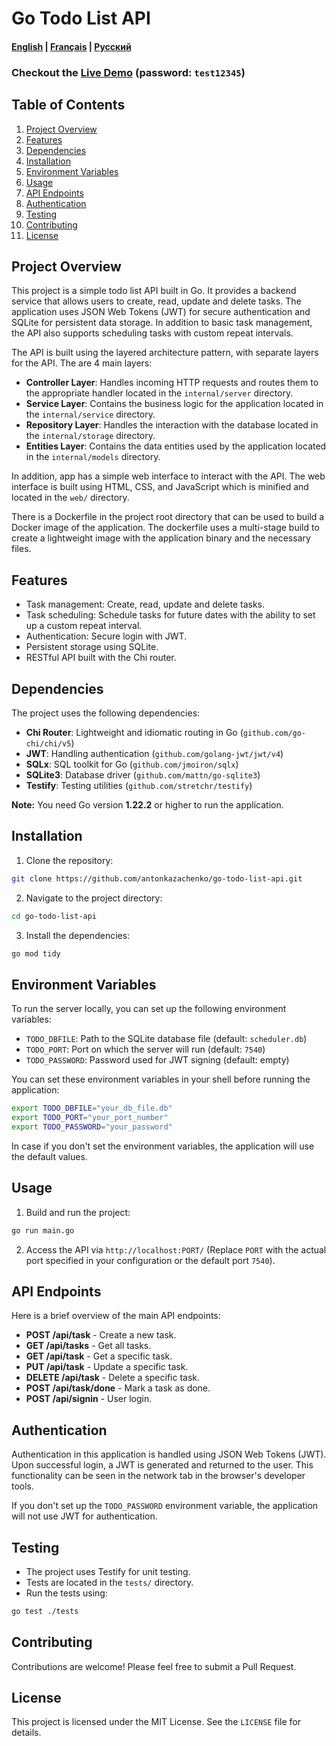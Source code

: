 # Go Todo List API

#### [English](#) | [Français](#) | [Русский](#)
### Checkout the [Live Demo](https://go-todo-list-api.onrender.com/) (password: `test12345`)

## Table of Contents
1. [Project Overview](#project-overview)
2. [Features](#features)
3. [Dependencies](#dependencies)
4. [Installation](#installation)
5. [Environment Variables](#environment-variables)
6. [Usage](#usage)
7. [API Endpoints](#api-endpoints)
8. [Authentication](#authentication)
9. [Testing](#testing)
10. [Contributing](#contributing)
11. [License](#license)

## Project Overview
This project is a simple todo list API built in Go. It provides a backend service that allows users to create, read, 
update and delete tasks. The application uses JSON Web Tokens (JWT) for secure authentication and SQLite for persistent 
data storage. In addition to basic task management, the API also supports scheduling tasks with custom repeat intervals.

The API is built using the layered architecture pattern, with separate layers for the API. The are 4 main layers:
- **Controller Layer**: Handles incoming HTTP requests and routes them to the appropriate handler located in the `internal/server` directory.
- **Service Layer**: Contains the business logic for the application located in the `internal/service` directory.
- **Repository Layer**: Handles the interaction with the database located in the `internal/storage` directory.
- **Entities Layer**: Contains the data entities used by the application located in the `internal/models` directory.

In addition, app has a simple web interface to interact with the API. The web interface is built using HTML, CSS, and JavaScript which 
is minified and located in the `web/` directory.

There is a Dockerfile in the project root directory that can be used to build a Docker image of the application. The dockerfile
uses a multi-stage build to create a lightweight image with the application binary and the necessary files.

## Features
- Task management: Create, read, update and delete tasks.
- Task scheduling: Schedule tasks for future dates with the ability to set up a custom repeat interval.
- Authentication: Secure login with JWT.
- Persistent storage using SQLite.
- RESTful API built with the Chi router.

## Dependencies
The project uses the following dependencies:
- **Chi Router**: Lightweight and idiomatic routing in Go (`github.com/go-chi/chi/v5`)
- **JWT**: Handling authentication (`github.com/golang-jwt/jwt/v4`)
- **SQLx**: SQL toolkit for Go (`github.com/jmoiron/sqlx`)
- **SQLite3**: Database driver (`github.com/mattn/go-sqlite3`)
- **Testify**: Testing utilities (`github.com/stretchr/testify`)

**Note:** You need Go version **1.22.2** or higher to run the application.

## Installation
1. Clone the repository:
```bash  
git clone https://github.com/antonkazachenko/go-todo-list-api.git
```
2. Navigate to the project directory:
```bash
cd go-todo-list-api
```
3. Install the dependencies:
```bash
go mod tidy
```

## Environment Variables
To run the server locally, you can set up the following environment variables:

- `TODO_DBFILE`: Path to the SQLite database file (default: `scheduler.db`)
- `TODO_PORT`: Port on which the server will run (default: `7540`)
- `TODO_PASSWORD`: Password used for JWT signing (default: empty)

You can set these environment variables in your shell before running the application:

```bash
export TODO_DBFILE="your_db_file.db"
export TODO_PORT="your_port_number"
export TODO_PASSWORD="your_password"
```

In case if you don't set the environment variables, the application will use the default values.

## Usage
1. Build and run the project:
```bash
go run main.go
```
2. Access the API via `http://localhost:PORT/` (Replace `PORT` with the actual port specified in your configuration or the default port `7540`).

## API Endpoints
Here is a brief overview of the main API endpoints:

- **POST /api/task** - Create a new task.
- **GET /api/tasks** - Get all tasks.
- **GET /api/task** - Get a specific task.
- **PUT /api/task** - Update a specific task.
- **DELETE /api/task** - Delete a specific task.
- **POST /api/task/done** - Mark a task as done.
- **POST /api/signin** - User login.

## Authentication
Authentication in this application is handled using JSON Web Tokens (JWT). Upon successful login, a JWT is generated and 
returned to the user. This functionality can be seen in the network tab in the browser's developer tools.

If you don't set up the `TODO_PASSWORD` environment variable, the application will not use JWT for authentication.


## Testing
- The project uses Testify for unit testing.
- Tests are located in the `tests/` directory.
- Run the tests using:
```bash
go test ./tests
```

## Contributing
Contributions are welcome! Please feel free to submit a Pull Request.

## License
This project is licensed under the MIT License. See the `LICENSE` file for details.
